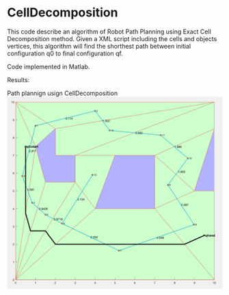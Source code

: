 # CellDecomposition
This code describe an algorithm of Robot Path Planning using Exact Cell Decomposition method. 
Given a XML script including the cells and objects vertices, this algorithm will find the shorthest path between initial configuration q0 to final configuration qf. 

Code implemented in Matlab.

Results:

Path plannign usign CellDecomposition
![alt text](https://raw.githubusercontent.com/JoseBarreiros/CellDecomposition/master/Media/cell_decom.png)



